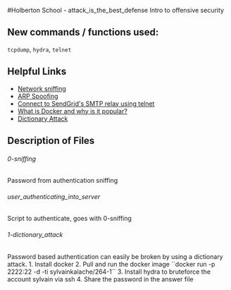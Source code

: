 #Holberton School - attack_is_the_best_defense
Intro to offensive security

## New commands / functions used:
``tcpdump``, ``hydra``, ``telnet``

## Helpful Links
* [Network sniffing](https://www.lifewire.com/definition-of-sniffer-817996)
* [ARP Spoofing](https://www.veracode.com/security/arp-spoofing)
* [Connect to SendGrid's SMTP relay using telnet](https://sendgrid.com/docs/Classroom/Troubleshooting/Delivery_Issues/testing_your_connectivity_to_sendgrids_smtp_relay_using_telnet.html)
* [What is Docker and why is it popular?](http://www.zdnet.com/article/what-is-docker-and-why-is-it-so-darn-popular/)
* [Dictionary Attack](https://en.wikipedia.org/wiki/Dictionary_attack)


## Description of Files
<h6>0-sniffing</h6>
Password from authentication sniffing

<h6>user_authenticating_into_server</h6>
Script to authenticate, goes with 0-sniffing

<h6>1-dictionary_attack</h6>
Password based authentication can easily be broken by using a dictionary attack.
1. Install docker
2. Pull and run the docker image ``docker run -p 2222:22 -d -ti sylvainkalache/264-1``
3. Install hydra to bruteforce the account sylvain via ssh
4. Share the password in the answer file